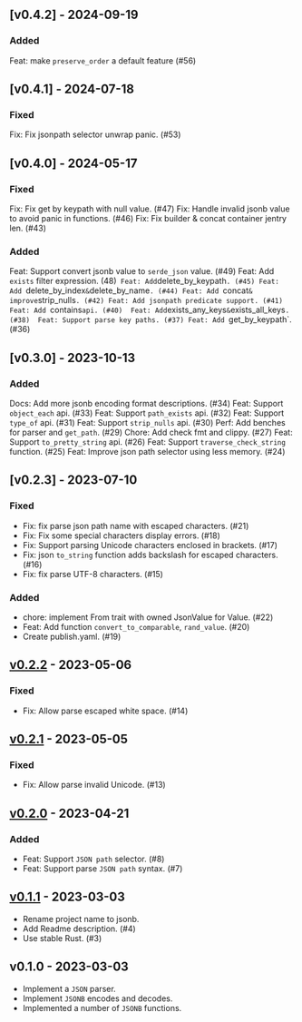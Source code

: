 ## [v0.4.2] - 2024-09-19

### Added
Feat: make `preserve_order` a default feature (#56)

## [v0.4.1] - 2024-07-18

### Fixed
Fix: Fix jsonpath selector unwrap panic. (#53)

## [v0.4.0] - 2024-05-17

### Fixed

Fix: Fix get by keypath with null value. (#47)
Fix: Handle invalid jsonb value to avoid panic in functions. (#46)
Fix: Fix builder & concat container jentry len. (#43) 

### Added

Feat: Support convert jsonb value to `serde_json` value. (#49) 
Feat: Add `exists` filter expression. (48)` 
Feat: Add `delete_by_keypath`. (#45)
Feat: Add `delete_by_index` & `delete_by_name`. (#44)
Feat: Add `concat` & improve `strip_nulls`. (#42)
Feat: Add jsonpath predicate support. (#41) 
Feat: Add `contains` api. (#40) 
Feat: Add `exists_any_keys` & `exists_all_keys`. (#38) 
Feat: Support parse key paths. (#37)
Feat: Add `get_by_keypath`. (#36)

## [v0.3.0] - 2023-10-13

### Added

Docs: Add more jsonb encoding format descriptions. (#34)
Feat: Support `object_each` api. (#33)
Feat: Support `path_exists` api. (#32)
Feat: Support `type_of` api. (#31)
Feat: Support `strip_nulls` api. (#30)
Perf: Add benches for parser and `get_path`. (#29)
Chore: Add check fmt and clippy. (#27)
Feat: Support `to_pretty_string` api. (#26)
Feat: Support `traverse_check_string` function. (#25)
Feat: Improve json path selector using less memory. (#24)

## [v0.2.3] - 2023-07-10

### Fixed

- Fix: fix parse json path name with escaped characters. (#21)
- Fix: Fix some special characters display errors. (#18)
- Fix: Support parsing Unicode characters enclosed in brackets. (#17)
- Fix: json `to_string` function adds backslash for escaped characters. (#16)
- Fix: fix parse UTF-8 characters. (#15)

### Added

- chore: implement From trait with owned JsonValue for Value. (#22)
- Feat: Add function `convert_to_comparable`, `rand_value`. (#20)
- Create publish.yaml. (#19)

## [v0.2.2] - 2023-05-06

### Fixed

- Fix: Allow parse escaped white space. (#14)

## [v0.2.1] - 2023-05-05

### Fixed

- Fix: Allow parse invalid Unicode. (#13)

## [v0.2.0] - 2023-04-21

### Added

- Feat: Support `JSON path` selector. (#8)
- Feat: Support parse `JSON path` syntax. (#7)

## [v0.1.1] - 2023-03-03

- Rename project name to jsonb.
- Add Readme description. (#4)
- Use stable Rust. (#3)

## v0.1.0 - 2023-03-03

- Implement a `JSON` parser.
- Implement `JSONB` encodes and decodes.
- Implemented a number of `JSONB` functions.


[v0.2.2]: https://github.com/datafuselabs/jsonb/compare/v0.2.1...v0.2.2
[v0.2.1]: https://github.com/datafuselabs/jsonb/compare/v0.2.0...v0.2.1
[v0.2.0]: https://github.com/datafuselabs/jsonb/compare/v0.1.1...v0.2.0
[v0.1.1]: https://github.com/datafuselabs/jsonb/compare/v0.1.0...v0.1.1
